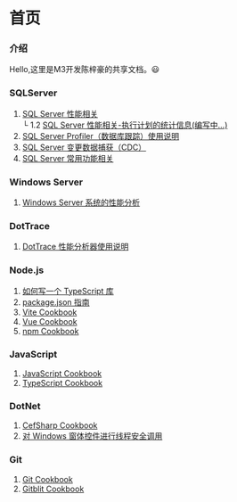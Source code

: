 
# 首页

### 介绍

Hello,这里是M3开发陈梓豪的共享文档。😃

### SQLServer 
1.  [SQL Server 性能相关](./sql-server/sqlserver-performance-analysis.md)
<br/>└ 1.2 [SQL Server 性能相关-执行计划的统计信息(编写中...)](./sql-server/sqlserver-performance-analysis-query-satas.md)
2.  [SQL Server Profiler（数据库跟踪）使用说明](./sql-server/sqlserver-profiler.md)
3.  [SQL Server 变更数据捕获（CDC）](./sql-server/sqlserver-cdc.md)
4.  [SQL Server 常用功能相关](./sql-server/sqlserver-common-functions.md)

### Windows Server 
1.  [Windows Server 系统的性能分析](./windows-server/windows-server-performance-analysis.md)

### DotTrace
1.  [DotTrace 性能分析器使用说明](./dottrace/dottrace.md)

### Node.js
1.  [如何写一个 TypeScript 库](./nodejs/how-to-write-a-typescript-library.md)
2.  [package.json 指南](./nodejs/package.json-manual.md)
3.  [Vite Cookbook](./nodejs/vite-cookbook.md)
4.  [Vue Cookbook](./nodejs/vue-cookbook.md)
5.  [npm Cookbook](./nodejs/npm-cookbook.md)

### JavaScript
1.  [JavaScript Cookbook](./javascript/javascript-cookbook.md)
2.  [TypeScript Cookbook](./javascript/typescript-cookbook.md)

### DotNet
1.  [CefSharp Cookbook](./dotnet/cefsharp-cookbook.md)
2.  [对 Windows 窗体控件进行线程安全调用](./dotnet/make-thread-safe-calls-to-windows-forms-controls.md)

### Git
1.  [Git Cookbook](./git/git-cookbook.md)
2.  [Gitblit Cookbook](./git/gitblit-cookbook.md)
